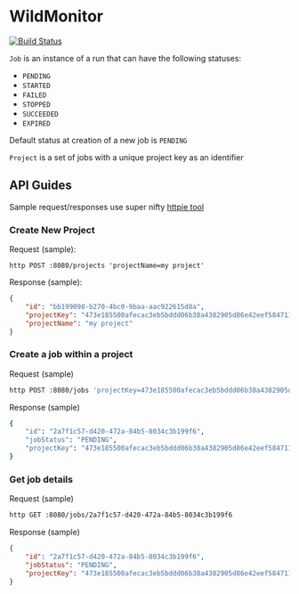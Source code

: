 # WildMonitor

[![Build Status](https://travis-ci.org/ddubson/wild-monitor.svg?branch=master)](https://travis-ci.org/ddubson/wild-monitor)

`Job` is an instance of a run that can have the following statuses:

- `PENDING`
- `STARTED`
- `FAILED`
- `STOPPED`
- `SUCCEEDED`
- `EXPIRED`

Default status at creation of a new job is `PENDING`

`Project` is a set of jobs with a unique project key as an identifier

## API Guides

Sample request/responses use super nifty [httpie tool](https://httpie.org/)

### Create New Project

Request (sample):
```
http POST :8080/projects 'projectName=my project'
```

Response (sample):
```json
{
    "id": "bb199098-b270-4bc0-9baa-aac922615d8a",
    "projectKey": "473e185500afecac3eb5bddd06b38a4382905d86e42eef5847111207af3b4b638005224305fa6378c80da57535cddd97bfd05d7f90118c5c31f603a7d5668787",
    "projectName": "my project"
}
```

### Create a job within a project

Request (sample)

```bash
http POST :8080/jobs 'projectKey=473e185500afecac3eb5bddd06b38a4382905d86e42eef5847111207af3b4b638005224305fa6378c80da57535cddd97bfd05d7f90118c5c31f603a7d5668787'
```

Response (sample)

```bash
{
    "id": "2a7f1c57-d420-472a-84b5-8034c3b199f6",
    "jobStatus": "PENDING",
    "projectKey": "473e185500afecac3eb5bddd06b38a4382905d86e42eef5847111207af3b4b638005224305fa6378c80da57535cddd97bfd05d7f90118c5c31f603a7d5668787"
}
```

### Get job details

Request (sample)

```bash
http GET :8080/jobs/2a7f1c57-d420-472a-84b5-8034c3b199f6
```

Response (sample)

```json
{
    "id": "2a7f1c57-d420-472a-84b5-8034c3b199f6",
    "jobStatus": "PENDING",
    "projectKey": "473e185500afecac3eb5bddd06b38a4382905d86e42eef5847111207af3b4b638005224305fa6378c80da57535cddd97bfd05d7f90118c5c31f603a7d5668787"
}
```